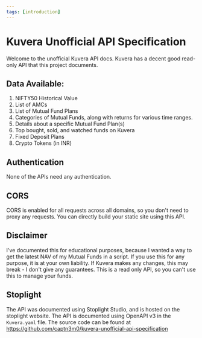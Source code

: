 ```yaml
---
tags: [introduction]
---
```


# Kuvera Unofficial API Specification

Welcome to the unofficial Kuvera API docs. Kuvera has a decent good read-only API that this project documents.

## Data Available:

1. NIFTY50 Historical Value
2. List of AMCs
3. List of Mutual Fund Plans
4. Categories of Mutual Funds, along with returns for various time ranges.
5. Details about a specific Mutual Fund Plan(s)
6. Top bought, sold, and watched funds on Kuvera
7. Fixed Deposit Plans
8. Crypto Tokens (in INR)

## Authentication

None of the APIs need any authentication.

## CORS

CORS is enabled for all requests across all domains, so you don't need to proxy any requests. You can directly build your static site using this API.

## Disclaimer

I've documented this for educational purposes, because I wanted a way to get the latest NAV of my Mutual Funds in a script. If you use this for any purpose, it is at your own liability. If Kuvera makes any changes, this may break - I don't give any guarantees. This is a read only API, so you can't use this to manage your funds.

## Stoplight

The API was documented using Stoplight Studio, and is hosted on the stoplight website. The API is documented using OpenAPI v3 in the `Kuvera.yaml` file. The source code can be found at https://github.com/captn3m0/kuvera-unofficial-api-specification